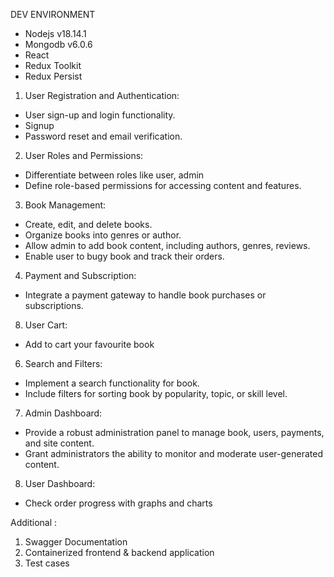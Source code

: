 DEV ENVIRONMENT
- Nodejs v18.14.1
- Mongodb v6.0.6 
- React
- Redux Toolkit
- Redux Persist

1. User Registration and Authentication:

- User sign-up and login functionality.
- Signup
- Password reset and email verification.

2. User Roles and Permissions:

- Differentiate between roles like user,  admin
- Define role-based permissions for accessing content and features.

3. Book Management:

- Create, edit, and delete books.
- Organize books into genres or author.
- Allow admin to add book content, including authors, genres, reviews.
- Enable user to bugy book and track their orders.

4. Payment and Subscription:

- Integrate a payment gateway to handle book purchases or subscriptions.

8. User Cart:

- Add to cart your favourite book

6. Search and Filters:

- Implement a search functionality for book.
- Include filters for sorting book by popularity, topic, or skill level.

7. Admin Dashboard:

- Provide a robust administration panel to manage book, users, payments, and site content.
- Grant administrators the ability to monitor and moderate user-generated content.

8. User Dashboard:

- Check order progress with graphs and charts


Additional :

1. Swagger Documentation
2. Containerized frontend & backend application
3. Test cases